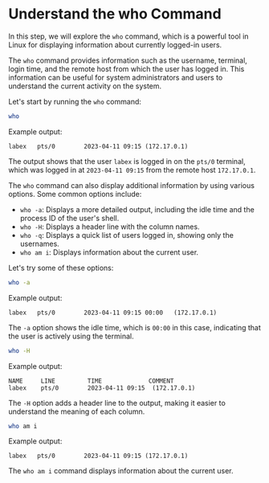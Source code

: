 # Understand the who Command

In this step, we will explore the `who` command, which is a powerful tool in Linux for displaying information about currently logged-in users.

The `who` command provides information such as the username, terminal, login time, and the remote host from which the user has logged in. This information can be useful for system administrators and users to understand the current activity on the system.

Let's start by running the `who` command:

```bash
who
```

Example output:

```
labex   pts/0        2023-04-11 09:15 (172.17.0.1)
```

The output shows that the user `labex` is logged in on the `pts/0` terminal, which was logged in at `2023-04-11 09:15` from the remote host `172.17.0.1`.

The `who` command can also display additional information by using various options. Some common options include:

- `who -a`: Displays a more detailed output, including the idle time and the process ID of the user's shell.
- `who -H`: Displays a header line with the column names.
- `who -q`: Displays a quick list of users logged in, showing only the usernames.
- `who am i`: Displays information about the current user.

Let's try some of these options:

```bash
who -a
```

Example output:

```
labex   pts/0        2023-04-11 09:15 00:00   (172.17.0.1)
```

The `-a` option shows the idle time, which is `00:00` in this case, indicating that the user is actively using the terminal.

```bash
who -H
```

Example output:

```
NAME     LINE         TIME             COMMENT
labex    pts/0        2023-04-11 09:15  (172.17.0.1)
```

The `-H` option adds a header line to the output, making it easier to understand the meaning of each column.

```bash
who am i
```

Example output:

```
labex   pts/0        2023-04-11 09:15 (172.17.0.1)
```

The `who am i` command displays information about the current user.
